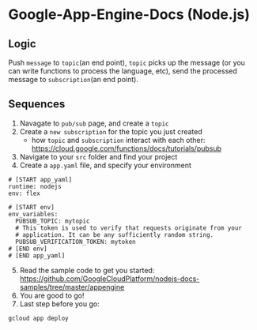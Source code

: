 # Google-App-Engine-Docs (Node.js)

## Logic 

Push `message` to `topic`(an end point), `topic` picks up the message (or you can write functions to process the language, etc), send the processed message to `subscription`(an end point).

## Sequences 
1. Navagate to `pub/sub` page, and create a `topic` 
2. Create a `new subscription` for the topic you just created
    * how `topic` and `subscription` interact with each other: https://cloud.google.com/functions/docs/tutorials/pubsub
3. Navigate to your `src` folder and find your project
4. Create a `app.yaml` file, and specify your environment 
````
# [START app_yaml]
runtime: nodejs
env: flex

# [START env]
env_variables:
  PUBSUB_TOPIC: mytopic
  # This token is used to verify that requests originate from your
  # application. It can be any sufficiently random string.
  PUBSUB_VERIFICATION_TOKEN: mytoken
# [END env]
# [END app_yaml]
````
5. Read the sample code to get you started:
   https://github.com/GoogleCloudPlatform/nodejs-docs-samples/tree/master/appengine
6. You are good to go!
7. Last step before you go:
```
gcloud app deploy
```
